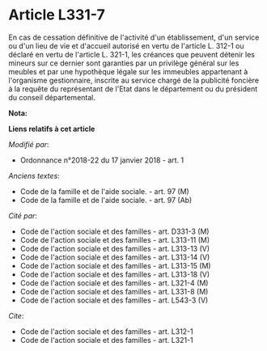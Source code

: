 # Article L331-7

En cas de cessation définitive de l'activité d'un établissement, d'un service ou d'un lieu de vie et d'accueil autorisé en
vertu de l'article L. 312-1 ou déclaré en vertu de l'article L. 321-1, les créances que peuvent détenir les mineurs sur ce
dernier sont garanties par un privilège général sur les meubles et par une hypothèque légale sur les immeubles appartenant à
l'organisme gestionnaire, inscrite au service chargé de la publicité foncière à la requête du représentant de l'Etat dans le
département ou du président du conseil départemental.

**Nota:**



**Liens relatifs à cet article**

_Modifié par_:

  - Ordonnance n°2018-22 du 17 janvier 2018 - art. 1

_Anciens textes_:

  - Code de la famille et de l'aide sociale. - art. 97 (M)
  - Code de la famille et de l'aide sociale. - art. 97 (Ab)

_Cité par_:

  - Code de l'action sociale et des familles - art. D331-3 (M)
  - Code de l'action sociale et des familles - art. L313-11 (M)
  - Code de l'action sociale et des familles - art. L313-13 (V)
  - Code de l'action sociale et des familles - art. L313-14 (V)
  - Code de l'action sociale et des familles - art. L313-15 (M)
  - Code de l'action sociale et des familles - art. L313-18 (V)
  - Code de l'action sociale et des familles - art. L321-4 (M)
  - Code de l'action sociale et des familles - art. L331-8 (M)
  - Code de l'action sociale et des familles - art. L543-3 (V)

_Cite_:

  - Code de l'action sociale et des familles - art. L312-1
  - Code de l'action sociale et des familles - art. L321-1

